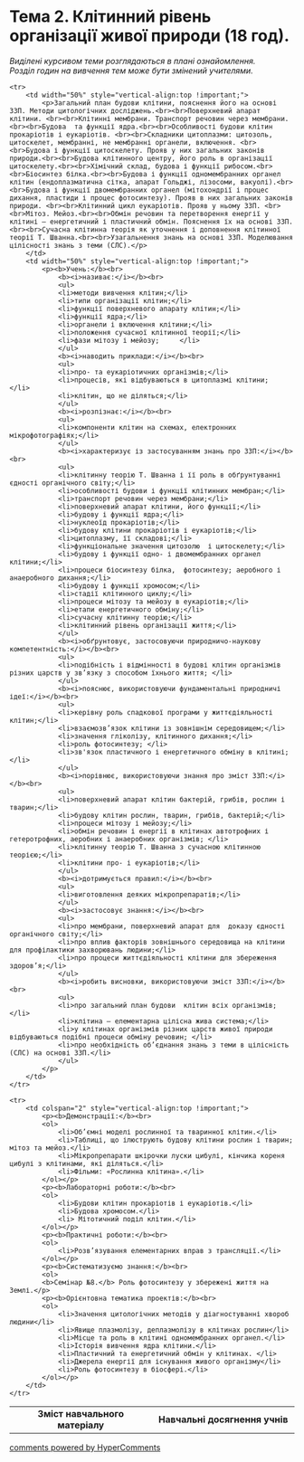 <div id="hypercomments_widget" class="js-hypercomments-widget invisible"></div>

# Тема 2. Клітинний рівень організації живої природи (18 год).


<p><i>Виділені курсивом теми розглядаються в плані ознайомлення.<br>Розділ годин на вивчення тем може бути змінений учителями.</i></p>

<table>
	<tr>
		<td width="50%" align="center"><b>Зміст навчального матеріалу</b></td>
		<td width="50%" align="center"><b>Навчальні досягнення учнів</b></td>
	</tr>

	<tr>
		<td width="50%" style="vertical-align:top !important;">
			<p>Загальний план будови клітини, пояснення його на основі ЗЗП. Методи цитологічних досліджень.<br><br>Поверхневий апарат клітини. <br><br>Клітинні мембрани. Транспорт речовин через мембрани.<br><br>Будова  та функції ядра.<br><br>Особливості будови клітин прокаріотів і еукаріотів. <br><br>Складники цитоплазми: цитозоль, цитоскелет, мембранні, не мембранні органели, включення. <br><br>Будова і функції цитоскелету. Прояв у них загальних законів природи.<br><br>Будова клітинного центру, його роль в організації цитоскелету.<br><br>Хімічний склад, будова і функції рибосом.<br><br>Біосинтез білка.<br><br>Будова і функції одномембранних органел клітин (ендоплазматична сітка, апарат Гольджі, лізосоми, вакуолі).<br><br>Будова і функції двомембранних органел (мітохондрії і процес дихання, пластиди і процес фотосинтезу). Прояв в них загальних законів природи. <br><br>Клітинний цикл еукаріотів. Прояв у ньому ЗЗП. <br><br>Мітоз. Мейоз.<br><br>Обмін речовин та перетворення енергії у клітині – енергетичний і пластичний обмін. Пояснення їх на основі ЗЗП.<br><br>Сучасна клітинна теорія як уточнення і доповнення клітинної теорії Т. Шванна.<br><br>Узагальнення знань на основі ЗЗП. Моделювання цілісності знань з теми (СЛС).</p>
		</td>
		<td width="50%" style="vertical-align:top !important;">
			<p><b>Учень:</b><br>
				<b><i>називає:</i></b><br>
				<ul>
				<li>методи вивчення клітин;</li>
				<li>типи організації клітин;</li>
				<li>функції поверхневого апарату клітин;</li>
				<li>функції ядра;</li>
				<li>органели і включення клітини;</li>
				<li>положення сучасної клітинної теорії;</li>
				<li>фази мітозу і мейозу;     </li>
				</ul>
				<b><i>наводить приклади:</i></b><br>
				<ul>
				<li>про- та еукаріотичних організмів;</li>
				<li>процесів, які відбуваються в цитоплазмі клітини;     </li>
				<li>клітин, що не діляться;</li>
				</ul>
				<b><i>розпізнає:</i></b><br>
				<ul>
				<li>компоненти клітин на схемах, електронних мікрофотографіях;</li>
				</ul>
				<b><i>характеризує із застосуванням знань про ЗЗП:</i></b><br>
				<ul>
				<li>клітинну теорію Т. Шванна і її роль в обґрунтуванні єдності органічного світу;</li>
				<li>особливості будови і функції клітинних мембран;</li>
				<li>транспорт речовин через мембрани;</li>
				<li>поверхневий апарат клітини, його функції;</li>
				<li>будову і функції ядра;</li>
				<li>нуклеоїд прокаріотів;</li>
				<li>будову клітини прокаріотів і еукаріотів;</li>
				<li>цитоплазму, її складові;</li>
				<li>функціональне значення цитозолю  і цитоскелету;</li>
				<li>будову і функції одно- і двомембранних органел клітини;</li>
				<li>процеси біосинтезу білка,  фотосинтезу; аеробного і анаеробного дихання;</li>
				<li>будову і функції хромосом;</li>
				<li>стадії клітинного циклу;</li>
				<li>процеси мітозу та мейозу в еукаріотів;</li>
				<li>етапи енергетичного обміну;</li>
				<li>сучасну клітинну теорію;</li>
				<li>клітинний рівень організації життя;</li>
				</ul>
				<b><i>обґрунтовує, застосовуючи природничо-наукову компетентність:</i></b><br>
				<ul>
				<li>подібність і відмінності в будові клітин організмів різних царств у зв’язку з способом їхнього життя; </li>
				</ul>
				<b><i>пояснює, використовуючи фундаментальні природничі ідеї:</i></b><br>
				<ul>
				<li>керівну роль спадкової програми у життєдіяльності клітин;</li>
				<li>взаємозв’язок клітини із зовнішнім середовищем;</li>
				<li>значення гліколізу, клітинного дихання;</li>
				<li>роль фотосинтезу; </li>
				<li>зв'язок пластичного і енергетичного обміну в клітині;</li>
				</ul>
				<b><i>порівнює, використовуючи знання про зміст ЗЗП:</i></b><br>
				<ul>
				<li>поверхневий апарат клітин бактерій, грибів, рослин і тварин;</li>
				<li>будову клітин рослин, тварин, грибів, бактерій;</li>
				<li>процеси мітозу і мейозу;</li>
				<li>обмін речовин і енергії в клітинах автотрофних і гетеротрофних, аеробних і анаеробних організмів; </li>
				<li>клітинну теорію Т. Шванна з сучасною клітинною теорією;</li>
				<li>клітини про- і еукаріотів;</li>
				</ul>
				<b><i>дотримується правил:</i></b><br>
				<ul>
				<li>виготовлення деяких мікропрепаратів;</li>
				</ul>
				<b><i>застосовує знання:</i></b><br>
				<ul>
				<li>про мембрани, поверхневий апарат для  доказу єдності органічного світу;</li>
				<li>про вплив факторів зовнішнього середовища на клітини для профілактики захворювань людини;</li>
				<li>про процеси життєдіяльності клітини для збереження здоров’я;</li>
				</ul>
				<b><i>робить висновки, використовуючи зміст ЗЗП:</i></b><br>
				<ul>
				<li>про загальний план будови  клітин всіх організмів;</li>
				<li>клітина – елементарна цілісна жива система;</li>
				<li>у клітинах організмів різних царств живої природи відбуваються подібні процеси обміну речовин; </li>
				<li>про необхідність об’єднання знань з теми в цілісність (СЛС) на основі ЗЗП.</li>
				</ul>
			</p>
		</td>
	</tr>

	<tr>
		<td colspan="2" style="vertical-align:top !important;">
			<p><b>Демонстрації:</b><br>
			<ol>
				<li>Об’ємні моделі рослинної та тваринної клітин.</li>
				<li>Таблиці, що ілюструють будову клітини рослин і тварин; мітоз та мейоз.</li>
				<li>Мікропрепарати шкірочки луски цибулі, кінчика кореня цибулі з клітинами, які діляться.</li>
				<li>Фільми: «Рослинна клітина».</li>
			</ol></p>
			<p><b>Лабораторні роботи:</b><br>
			<ol>
				<li>Будови клітин прокаріотів і еукаріотів.</li>
				<li>Будова хромосом.</li>
				<li> Мітотичний поділ клітин.</li>
			</ol></p>
			<p><b>Практичні роботи:</b><br>
			<ol>
				<li>Розв’язування елементарних вправ з трансляції.</li>
			</ol></p>
			<p><b>Систематизуємо знання:</b><br>
			<ol>
			<b>Семінар №8.</b> Роль фотосинтезу у збережені життя на Землі.</p>
			<p><b>Орієнтовна тематика проектів:</b><br>
			<ol>
				<li>Значення цитологічних методів у діагностуванні хвороб людини</li>
				<li>Явище плазмолізу, деплазмолізу в клітинах рослин</li>
				<li>Місце та роль в клітині одномембранних органел.</li>
				<li>Історія вивчення ядра клітини.</li>
				<li>Пластичний та енергетичний обмін у клітинах. </li>
				<li>Джерела енергії для існування живого організму</li>
				<li>Роль фотосинтезу в біосфері.</li>
			</ol></p>
		</td>
	</tr>
</table>

<div class="js-hypercomments-container">
<a href="http://hypercomments.com" class="hc-link" title="comments widget">comments powered by HyperComments</a>
</div>